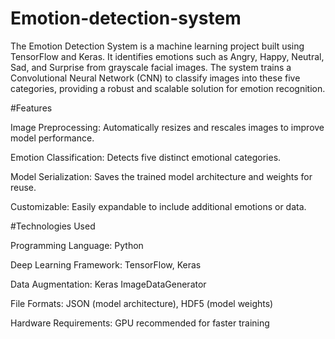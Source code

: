 # Emotion-detection-system


The Emotion Detection System is a machine learning project built using TensorFlow and Keras. It identifies emotions such as Angry, Happy, Neutral, Sad, and Surprise from grayscale facial images. The system trains a Convolutional Neural Network (CNN) to classify images into these five categories, providing a robust and scalable solution for emotion recognition.

#Features

Image Preprocessing: Automatically resizes and rescales images to improve model performance.

Emotion Classification: Detects five distinct emotional categories.

Model Serialization: Saves the trained model architecture and weights for reuse.

Customizable: Easily expandable to include additional emotions or data.

#Technologies Used

Programming Language: Python

Deep Learning Framework: TensorFlow, Keras

Data Augmentation: Keras ImageDataGenerator

File Formats: JSON (model architecture), HDF5 (model weights)

Hardware Requirements: GPU recommended for faster training
